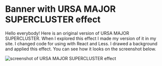 # Banner with URSA MAJOR SUPERCLUSTER effect
Hello everybody! Here is an original version of URSA MAJOR SUPERCLUSTER.
When I explored this effect I made my version of it in my site. I changed code for using with React and Less. I drawed a background and applied this effect. You can see how it looks on the screenshot below.

![screenshot of URSA MAJOR SUPERCLUSTER effect](http://kirav.ru/images/articles/images_for_github/banner_with_ursa_effect/20200720172006screenshotWithUrsaEffect.jpg)